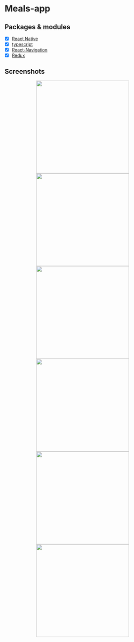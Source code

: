 # Meals-app

## Packages & modules

- [x] [React Native](https://reactnative.dev/)
- [x] [typescript](https://www.typescriptlang.org/)
- [x] [React-Navigation](https://reactnavigation.org/)
- [x] [Redux](https://redux.js.org/)

## Screenshots

<div align="center">
<div>
<img src="https://github.com/YoussefPasha/Meals-app/blob/main/images/1.png" width = "300" >
</div>
<div>
<img src="https://github.com/YoussefPasha/Meals-app/blob/main/images/2.png" width = "300" >
</div>
<div>
<img src="https://github.com/YoussefPasha/Meals-app/blob/main/images/3.png"  width = "300">
</div>
<div>
<img src="https://github.com/YoussefPasha/Meals-app/blob/main/images/4.png"  width = "300" >
</div>
<div>
<img src="https://github.com/YoussefPasha/Meals-app/blob/main/images/5.png"  width = "300">
</div>
<div>
<img src="https://github.com/YoussefPasha/Meals-app/blob/main/images/6.png"  width = "300">
</div>
</div>